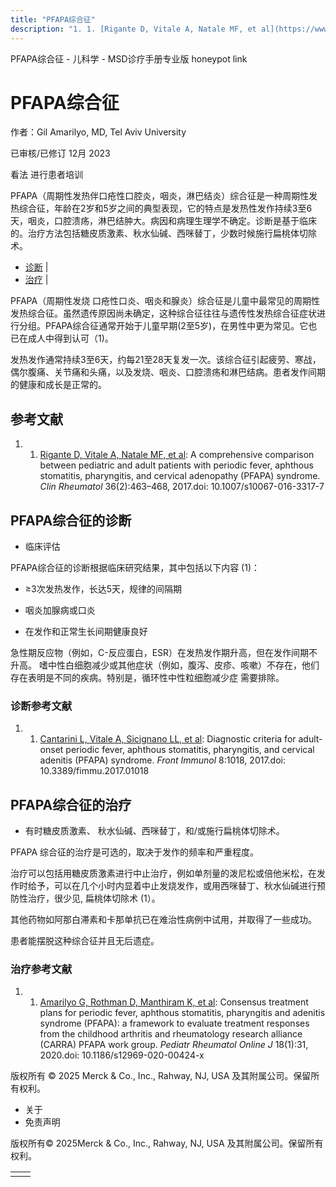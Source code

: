 ```yaml
---
title: "PFAPA综合征"
description: "1. 1. [Rigante D, Vitale A, Natale MF, et al](https://www.ncbi.nlm.nih.gov/pubmed/27251674): A comprehensive comparison between pediatric and adult patients with periodic fever, aphthous stomatitis, pharyngitis, and cervical adenopathy (PFAPA) syndrome. _Clin Rheumatol_ 36(2):463–468, 2017.doi: 10.1007/s10067-016-3317-7"
---
```


﻿PFAPA综合征 - 儿科学 - MSD诊疗手册专业版 honeypot link

# PFAPA综合征

作者：Gil Amarilyo, MD, Tel Aviv University

已审核/已修订 12月 2023

看法 进行患者培训

PFAPA（周期性发热伴口疮性口腔炎，咽炎，淋巴结炎）综合征是一种周期性发热综合征，年龄在2岁和5岁之间的典型表现，它的特点是发热性发作持续3至6天，咽炎，口腔溃疡，淋巴结肿大。病因和病理生理学不确定。诊断是基于临床的。治疗方法包括糖皮质激素、秋水仙碱、西咪替丁，少数时候施行扁桃体切除术。

- [诊断](#诊断_v1104132_zh) \|
- [治疗](#治疗_v1104143_zh) \|

PFAPA（周期性发烧 口疮性口炎、咽炎和腺炎）综合征是儿童中最常见的周期性发热综合征。虽然遗传原因尚未确定，这种综合征往往与遗传性发热综合征症状进行分组。PFAPA综合征通常开始于儿童早期(2至5岁)，在男性中更为常见。它也已在成人中得到认可（1)。

发热发作通常持续3至6天，约每21至28天复发一次。该综合征引起疲劳、寒战，偶尔腹痛、关节痛和头痛，以及发烧、咽炎、口腔溃疡和淋巴结病。患者发作间期的健康和成长是正常的。

## 参考文献

1. 1. [Rigante D, Vitale A, Natale MF, et al](https://www.ncbi.nlm.nih.gov/pubmed/27251674): A comprehensive comparison between pediatric and adult patients with periodic fever, aphthous stomatitis, pharyngitis, and cervical adenopathy (PFAPA) syndrome. _Clin Rheumatol_ 36(2):463–468, 2017.doi: 10.1007/s10067-016-3317-7


## PFAPA综合征的诊断

- 临床评估


PFAPA综合征的诊断根据临床研究结果，其中包括以下内容 (1)：

- ≥3次发热发作，长达5天，规律的间隔期

- 咽炎加腺病或口炎

- 在发作和正常生长间期健康良好


急性期反应物（例如，C-反应蛋白，ESR）在发热发作期升高，但在发作间期不升高。 嗜中性白细胞减少或其他症状（例如，腹泻、皮疹、咳嗽）不存在，他们存在表明是不同的疾病。特别是，循环性中性粒细胞减少症 需要排除。

### 诊断参考文献

1. 1. [Cantarini L, Vitale A, Sicignano LL, et al](https://www.ncbi.nlm.nih.gov/pmc/articles/PMC5609591/): Diagnostic criteria for adult-onset periodic fever, aphthous stomatitis, pharyngitis, and cervical adenitis (PFAPA) syndrome. _Front Immunol_ 8:1018, 2017.doi: 10.3389/fimmu.2017.01018


## PFAPA综合征的治疗

- 有时糖皮质激素、 秋水仙碱、西咪替丁，和/或施行扁桃体切除术。


PFAPA 综合征的治疗是可选的，取决于发作的频率和严重程度。

治疗可以包括用糖皮质激素进行中止治疗，例如单剂量的泼尼松或倍他米松，在发作时给予，可以在几个小时内显着中止发烧发作，或用西咪替丁、秋水仙碱进行预防性治疗，很少见, 扁桃体切除术 (1）。

其他药物如阿那白滞素和卡那单抗已在难治性病例中试用，并取得了一些成功。

患者能摆脱这种综合征并且无后遗症。

### 治疗参考文献

1. 1. [Amarilyo G, Rothman D, Manthiram K, et al](https://www.ncbi.nlm.nih.gov/pmc/articles/PMC7157990/): Consensus treatment plans for periodic fever, aphthous stomatitis, pharyngitis and adenitis syndrome (PFAPA): a framework to evaluate treatment responses from the childhood arthritis and rheumatology research alliance (CARRA) PFAPA work group. _Pediatr Rheumatol Online J_ 18(1):31, 2020.doi: 10.1186/s12969-020-00424-x




版权所有 © 2025
Merck & Co., Inc., Rahway, NJ, USA 及其附属公司。保留所有权利。

- 关于
- 免责声明

版权所有© 2025Merck & Co., Inc., Rahway, NJ, USA 及其附属公司。保留所有权利。

|     |     |
| --- | --- |
|  |  |